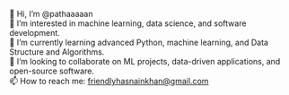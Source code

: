 👋 Hi, I’m @pathaaaaan  
👀 I’m interested in machine learning, data science, and software development.  
🌱 I’m currently learning advanced Python, machine learning, and Data Structure and Algorithms.  
💞️ I’m looking to collaborate on ML projects, data-driven applications, and open-source software.  
📫 How to reach me: friendlyhasnainkhan@gmail.com

<!---
pathaaaaan/pathaaaaan is a ✨ special ✨ repository because its `README.md` (this file) appears on your GitHub profile.
You can click the Preview link to take a look at your changes.
--->
